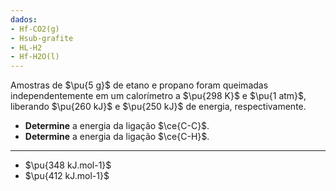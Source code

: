 ```yaml
---
dados:
- Hf-CO2(g)
- Hsub-grafite
- HL-H2
- Hf-H2O(l)
---
```


Amostras de $\pu{5 g}$ de etano e propano foram queimadas independentemente em um calorímetro a $\pu{298 K}$ e $\pu{1 atm}$, liberando $\pu{260 kJ}$ e $\pu{250 kJ}$ de energia, respectivamente.

- **Determine** a energia da ligação $\ce{C-C}$.
- **Determine** a energia da ligação $\ce{C-H}$.

---

- $\pu{348 kJ.mol-1}$
- $\pu{412 kJ.mol-1}$
